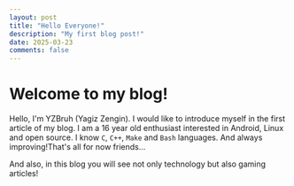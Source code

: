 ```yaml
---
layout: post
title: "Hello Everyone!"
description: "My first blog post!"
date: 2025-03-23
comments: false
---
```


# Welcome to my blog!

Hello, I'm YZBruh (Yagiz Zengin). I would like to introduce myself in the first article of my blog.
I am a 16 year old enthusiast interested in Android, Linux and open source. I know `C`, `C++`, `Make` and `Bash` languages. And always improving!That's all for now friends...

And also, in this blog you will see not only technology but also gaming articles!
